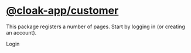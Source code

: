 # [@cloak-app/customer](https://github.com/BKWLD/cloak-customer)

This package registers a number of pages.  Start by logging in (or creating an account).

<btn to='/account/login'>Login</btn>
